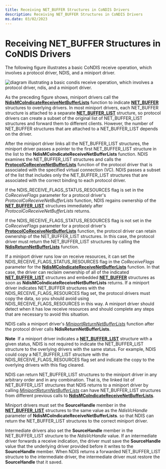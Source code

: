 ```yaml
---
title: Receiving NET_BUFFER Structures in CoNDIS Drivers
description: Receiving NET_BUFFER Structures in CoNDIS Drivers
ms.date: 03/02/2023
---
```


# Receiving NET\_BUFFER Structures in CoNDIS Drivers





The following figure illustrates a basic CoNDIS receive operation, which involves a protocol driver, NDIS, and a miniport driver.

![diagram illustrating a basic condis receive operation, which involves a protocol driver, ndis, and a miniport driver.](images/netbuffercoreceive.png)

As the preceding figure shows, miniport drivers call the [**NdisMCoIndicateReceiveNetBufferLists**](/windows-hardware/drivers/ddi/ndis/nf-ndis-ndismcoindicatereceivenetbufferlists) function to indicate [**NET\_BUFFER**](/windows-hardware/drivers/ddi/nbl/ns-nbl-net_buffer) structures to overlying drivers. In most miniport drivers, each NET\_BUFFER structure is attached to a separate [**NET\_BUFFER\_LIST**](/windows-hardware/drivers/ddi/nbl/ns-nbl-net_buffer_list) structure, so protocol drivers can create a subset of the original list of NET\_BUFFER\_LIST structures and forward them to different clients. However, the number of NET\_BUFFER structures that are attached to a NET\_BUFFER\_LIST depends on the driver.

After the miniport driver links all the NET\_BUFFER\_LIST structures, the miniport driver passes a pointer to the first NET\_BUFFER\_LIST structure in the list to the **NdisMCoIndicateReceiveNetBufferLists** function. NDIS examines the NET\_BUFFER\_LIST structures and calls the [**ProtocolCoReceiveNetBufferLists**](/windows-hardware/drivers/ddi/ndis/nc-ndis-protocol_co_receive_net_buffer_lists) function of the protocol driver that is associated with the specified virtual connection (VC). NDIS passes a subset of the list that includes only the NET\_BUFFER\_LIST structures that are associated with the correct binding to each protocol driver.

If the NDIS\_RECEIVE\_FLAGS\_STATUS\_RESOURCES flag is set in the *CoReceiveFlags* parameter for a protocol driver's *ProtocolCoReceiveNetBufferLists* function, NDIS regains ownership of the [**NET\_BUFFER\_LIST**](/windows-hardware/drivers/ddi/nbl/ns-nbl-net_buffer_list) structures immediately after *ProtocolCoReceiveNetBufferLists* returns.

If the NDIS\_RECEIVE\_FLAGS\_STATUS\_RESOURCES flag is not set in the *CoReceiveFlags* parameter for a protocol driver's [**ProtocolCoReceiveNetBufferLists**](/windows-hardware/drivers/ddi/ndis/nc-ndis-protocol_co_receive_net_buffer_lists) function, the protocol driver can retain ownership of the NET\_BUFFER\_LIST structures. In this case, the protocol driver must return the NET\_BUFFER\_LIST structures by calling the [**NdisReturnNetBufferLists**](/windows-hardware/drivers/ddi/ndis/nf-ndis-ndisreturnnetbufferlists) function.

If a miniport driver runs low on receive resources, it can set the NDIS\_RECEIVE\_FLAGS\_STATUS\_RESOURCES flag in the *CoReceiveFlags* parameter for the [**NdisMCoIndicateReceiveNetBufferLists**](/windows-hardware/drivers/ddi/ndis/nf-ndis-ndismcoindicatereceivenetbufferlists) function. In that case, the driver can reclaim ownership of all of the indicated [**NET\_BUFFER\_LIST**](/windows-hardware/drivers/ddi/nbl/ns-nbl-net_buffer_list) structures and embedded [**NET\_BUFFER**](/windows-hardware/drivers/ddi/nbl/ns-nbl-net_buffer) structures as soon as **NdisMCoIndicateReceiveNetBufferLists** returns. If a miniport driver indicates NET\_BUFFER structures with the NDIS\_RECEIVE\_FLAGS\_RESOURCES flag set, the protocol drivers must copy the data, so you should avoid using NDIS\_RECEIVE\_FLAGS\_RESOURCES in this way. A miniport driver should detect when it has low receive resources and should complete any steps that are necessary to avoid this situation.

NDIS calls a miniport driver's [*MiniportReturnNetBufferLists*](/windows-hardware/drivers/ddi/ndis/nc-ndis-miniport_return_net_buffer_lists) function after the protocol driver calls **NdisReturnNetBufferLists**.

**Note**  If a miniport driver indicates a [**NET\_BUFFER\_LIST**](/windows-hardware/drivers/ddi/nbl/ns-nbl-net_buffer_list) structure with a given status, NDIS is not required to indicate the NET\_BUFFER\_LIST structure to the overlying drivers with the same status. For example, NDIS could copy a NET\_BUFFER\_LIST structure with the NDIS\_RECEIVE\_FLAGS\_RESOURCES flag set and indicate the copy to the overlying drivers with this flag cleared.

 

NDIS can return NET\_BUFFER\_LIST structures to the miniport driver in any arbitrary order and in any combination. That is, the linked list of NET\_BUFFER\_LIST structures that NDIS returns to a miniport driver by calling [*MiniportReturnNetBufferLists*](/windows-hardware/drivers/ddi/ndis/nc-ndis-miniport_return_net_buffer_lists) can have NET\_BUFFER\_LIST structures from different previous calls to [**NdisMCoIndicateReceiveNetBufferLists**](/windows-hardware/drivers/ddi/ndis/nf-ndis-ndismcoindicatereceivenetbufferlists).

Miniport drivers must set the **SourceHandle** member in the [**NET\_BUFFER\_LIST**](/windows-hardware/drivers/ddi/nbl/ns-nbl-net_buffer_list) structures to the same value as the *NdisVcHandle* parameter of **NdisMCoIndicateReceiveNetBufferLists**. so that NDIS can return the NET\_BUFFER\_LIST structures to the correct miniport driver.

Intermediate drivers also set the **SourceHandle** member in the NET\_BUFFER\_LIST structure to the *NdisVcHandle* value. If an intermediate driver forwards a receive indication, the driver must save the **SourceHandle** value that the underlying driver provided before it writes to the **SourceHandle** member. When NDIS returns a forwarded NET\_BUFFER\_LIST structure to the intermediate driver, the intermediate driver must restore the **SourceHandle** that it saved.

 

